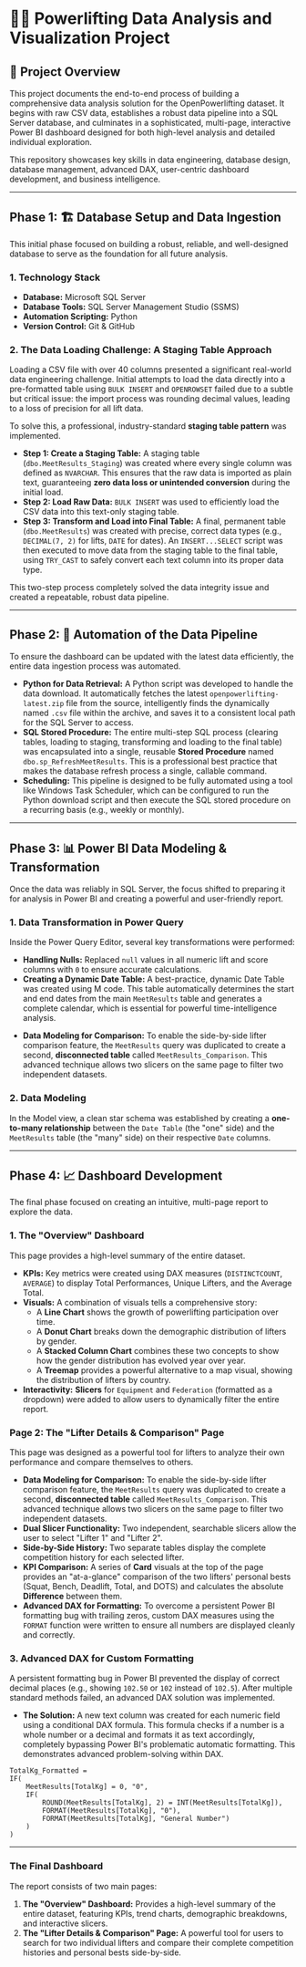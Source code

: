 # 🏋️‍♀️ Powerlifting Data Analysis and Visualization Project

## 📜 Project Overview

This project documents the end-to-end process of building a comprehensive data analysis solution for the OpenPowerlifting dataset. It begins with raw CSV data, establishes a robust data pipeline into a SQL Server database, and culminates in a sophisticated, multi-page, interactive Power BI dashboard designed for both high-level analysis and detailed individual exploration.

This repository showcases key skills in data engineering, database design, database management, advanced DAX, user-centric dashboard development, and business intelligence.

---

## Phase 1: 🏗️ Database Setup and Data Ingestion

This initial phase focused on building a robust, reliable, and well-designed database to serve as the foundation for all future analysis.

### 1. Technology Stack

- **Database:** Microsoft SQL Server
- **Database Tools:** SQL Server Management Studio (SSMS)
- **Automation Scripting:** Python
- **Version Control:** Git & GitHub

### 2. The Data Loading Challenge: A Staging Table Approach

Loading a CSV file with over 40 columns presented a significant real-world data engineering challenge. Initial attempts to load the data directly into a pre-formatted table using `BULK INSERT` and `OPENROWSET` failed due to a subtle but critical issue: the import process was rounding decimal values, leading to a loss of precision for all lift data.

To solve this, a professional, industry-standard **staging table pattern** was implemented.

- **Step 1: Create a Staging Table:** A staging table (`dbo.MeetResults_Staging`) was created where every single column was defined as `NVARCHAR`. This ensures that the raw data is imported as plain text, guaranteeing **zero data loss or unintended conversion** during the initial load.
- **Step 2: Load Raw Data:** `BULK INSERT` was used to efficiently load the CSV data into this text-only staging table.
- **Step 3: Transform and Load into Final Table:** A final, permanent table (`dbo.MeetResults`) was created with precise, correct data types (e.g., `DECIMAL(7, 2)` for lifts, `DATE` for dates). An `INSERT...SELECT` script was then executed to move data from the staging table to the final table, using `TRY_CAST` to safely convert each text column into its proper data type.

This two-step process completely solved the data integrity issue and created a repeatable, robust data pipeline.

---

## Phase 2: 🤖 Automation of the Data Pipeline

To ensure the dashboard can be updated with the latest data efficiently, the entire data ingestion process was automated.

- **Python for Data Retrieval:** A Python script was developed to handle the data download. It automatically fetches the latest `openpowerlifting-latest.zip` file from the source, intelligently finds the dynamically named `.csv` file within the archive, and saves it to a consistent local path for the SQL Server to access.
- **SQL Stored Procedure:** The entire multi-step SQL process (clearing tables, loading to staging, transforming and loading to the final table) was encapsulated into a single, reusable **Stored Procedure** named `dbo.sp_RefreshMeetResults`. This is a professional best practice that makes the database refresh process a single, callable command.
- **Scheduling:** This pipeline is designed to be fully automated using a tool like Windows Task Scheduler, which can be configured to run the Python download script and then execute the SQL stored procedure on a recurring basis (e.g., weekly or monthly).

---

## Phase 3: 📊 Power BI Data Modeling & Transformation

Once the data was reliably in SQL Server, the focus shifted to preparing it for analysis in Power BI and creating a powerful and user-friendly report.

### 1. Data Transformation in Power Query

Inside the Power Query Editor, several key transformations were performed:

- **Handling Nulls:** Replaced `null` values in all numeric lift and score columns with `0` to ensure accurate calculations.
- **Creating a Dynamic Date Table:** A best-practice, dynamic Date Table was created using M code. This table automatically determines the start and end dates from the main `MeetResults` table and generates a complete calendar, which is essential for powerful time-intelligence analysis.

* **Data Modeling for Comparison:** To enable the side-by-side lifter comparison feature, the `MeetResults` query was duplicated to create a second, **disconnected table** called `MeetResults_Comparison`. This advanced technique allows two slicers on the same page to filter two independent datasets.

### 2. Data Modeling

In the Model view, a clean star schema was established by creating a **one-to-many relationship** between the `Date Table` (the "one" side) and the `MeetResults` table (the "many" side) on their respective `Date` columns.

---

## Phase 4: 📈 Dashboard Development

The final phase focused on creating an intuitive, multi-page report to explore the data.

### 1. The "Overview" Dashboard

This page provides a high-level summary of the entire dataset.

- **KPIs:** Key metrics were created using DAX measures (`DISTINCTCOUNT`, `AVERAGE`) to display Total Performances, Unique Lifters, and the Average Total.
- **Visuals:** A combination of visuals tells a comprehensive story:
  - A **Line Chart** shows the growth of powerlifting participation over time.
  - A **Donut Chart** breaks down the demographic distribution of lifters by gender.
  - A **Stacked Column Chart** combines these two concepts to show how the gender distribution has evolved year over year.
  - A **Treemap** provides a powerful alternative to a map visual, showing the distribution of lifters by country.
- **Interactivity:** **Slicers** for `Equipment` and `Federation` (formatted as a dropdown) were added to allow users to dynamically filter the entire report.

### Page 2: The "Lifter Details & Comparison" Page

This page was designed as a powerful tool for lifters to analyze their own performance and compare themselves to others.

- **Data Modeling for Comparison:** To enable the side-by-side lifter comparison feature, the `MeetResults` query was duplicated to create a second, **disconnected table** called `MeetResults_Comparison`. This advanced technique allows two slicers on the same page to filter two independent datasets.
- **Dual Slicer Functionality:** Two independent, searchable slicers allow the user to select "Lifter 1" and "Lifter 2".
- **Side-by-Side History:** Two separate tables display the complete competition history for each selected lifter.
- **KPI Comparison:** A series of **Card** visuals at the top of the page provides an "at-a-glance" comparison of the two lifters' personal bests (Squat, Bench, Deadlift, Total, and DOTS) and calculates the absolute **Difference** between them.
- **Advanced DAX for Formatting:** To overcome a persistent Power BI formatting bug with trailing zeros, custom DAX measures using the `FORMAT` function were written to ensure all numbers are displayed cleanly and correctly.

### 3. Advanced DAX for Custom Formatting

A persistent formatting bug in Power BI prevented the display of correct decimal places (e.g., showing `102.50` or `102` instead of `102.5`). After multiple standard methods failed, an advanced DAX solution was implemented.

- **The Solution:** A new text column was created for each numeric field using a conditional DAX formula. This formula checks if a number is a whole number or a decimal and formats it as text accordingly, completely bypassing Power BI's problematic automatic formatting. This demonstrates advanced problem-solving within DAX.

```dax
TotalKg_Formatted =
IF(
    MeetResults[TotalKg] = 0, "0",
    IF(
        ROUND(MeetResults[TotalKg], 2) = INT(MeetResults[TotalKg]),
        FORMAT(MeetResults[TotalKg], "0"),
        FORMAT(MeetResults[TotalKg], "General Number")
    )
)

```

---

### The Final Dashboard

The report consists of two main pages:

1.  **The "Overview" Dashboard:** Provides a high-level summary of the entire dataset, featuring KPIs, trend charts, demographic breakdowns, and interactive slicers.
2.  **The "Lifter Details & Comparison" Page:** A powerful tool for users to search for two individual lifters and compare their complete competition histories and personal bests side-by-side.
